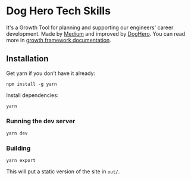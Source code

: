 # Dog Hero Tech Skills

It's a Growth Tool for planning and supporting our engineers' career development. Made by [Medium](https://medium.com) and improved by [DogHero](https://www.doghero.com.br). You can read more in [growth framework documentation](https://medium.com/s/engineering-growth-framework).

## Installation

Get yarn if you don’t have it already:

`npm install -g yarn`

Install dependencies:

`yarn`

### Running the dev server

`yarn dev`

### Building

`yarn export`

This will put a static version of the site in `out/`.


